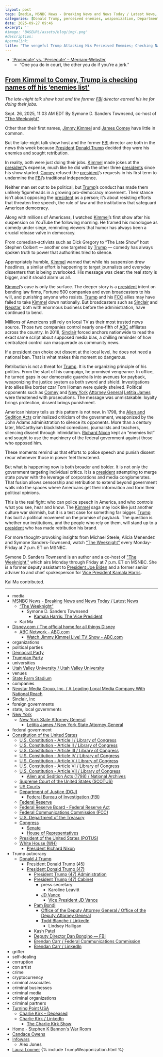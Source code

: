 ```yaml
---
layout: post
tags: [media, MSNBC News - Breaking News and News Today / Latest News, “The Weeknight”, Symone D. Sanders Townsend, Kamala Harris –  The Vice President, Kai Ma, Disney.com / The official home for all things Disney, ABC Network - ABC.com, Watch Jimmy Kimmel Live! TV Show - ABC.com, organizations, political parties, Democrat Party, Trumpian Party, universities, Utah Valley University / Utah Valley University, venues, State Farm Stadium, companies, Nexstar Media Group Inc. / A Leading Local Media Company With National Reach, Sinclair Inc, foreign governments, state local governments, New York, New York State Attorney General, Letitia James / New York State Attorney General, federal government, Constitution of the United States, U.S. Constitution - Article I / Library of Congress, U.S. Constitution - Article II / Library of Congress, U.S. Constitution - Article III / Library of Congress, U.S. Constitution - Article IV / Library of Congress, U.S. Constitution - Article V / Library of Congress, U.S. Constitution - Article VI / Library of Congress, U.S. Constitution - Article VII / Library of Congress, Alien and Sedition Acts (1798) / National Archives, Supreme Court of the United States (SCOTUS), US Courts, Department of Justice (DOJ), Federal Bureau of Investigation (FBI), Federal Reserve, Federal Reserve Board - Federal Reserve Act, Federal Communications Commission (FCC), U.S. Department of the Treasury, Congress, Senate, House of Representatives, President of the United States (POTUS), White House (WH), President Richard Nixon, Trump autocracy, Donald J Trump, President Donald Trump (45), President Donald Trump (47), President Trump (47) Administration, President Trump (47) Cabinet, press secretary, Karoline Leavitt, JD Vance, Vice President JD Vance, Pam Bondi, Office of the Deputy Attorney General / Office of the Deputy Attorney General, Todd Blanche / LinkedIn, Lindsey Halligan, Kash Patel, Deputy Director Dan Bongino — FBI, Brendan Carr / Federal Communications Commission, Brendan Carr / LinkedIn, grifter, self-dealing, corruption, con artist, crime, cryptocurrency, criminal associates, criminal businesses, criminal media, criminal organizations, criminal partners, Turning Point USA, Charlie Kirk – Deceased, Charlie Kirk / LinkedIn, The Charlie Kirk Show, Home - Stephen K Bannon’s War Room, Candace Owens, Infowars, Alex Jones, Laura Loomer]
categories: [Donald Trump, perceived enemies, weaponization, Department of Justice (DOJ), Pam Bondi, Lindsey Halligan, Federal Communications Commission (FCC), Federal Bureau of Investigation (FBI), ABC, Disney, James Comey, Jimmy Kimmel]
date: 2025-09-27 09:46
excerpt: ''
#image: 'BASEURL/assets/blog/img/.png'
#description:
#permalink:
title: "The venge​ful Trump Attacking His Perceived Enemies; Checking Names Off His List"
---
```



- ['Prosecute' vs. 'Persecute' – Merriam-Webster](https://www.merriam-webster.com/grammar/prosecuted-vs-persecuted-usage)
    - “One you do in court, the other you do if you're a jerk.”

## [From Kimmel to Comey, Trump is checking names off his ‘enemies list’](https://www.msnbc.com/opinion/msnbc-opinion/trump-comey-indictment-kimmel-enemies-list-retribution-rcna233872)

*The late-night talk show host and the former [FBI](https://www.fbi.gov/) director earned his ire for doing their jobs.*

Sept. 26, 2025, 11:03 AM EDT
By Symone D. Sanders Townsend, co-host of ["The Weeknight"](https://www.msnbc.com/weeknight)

Other than their first names, [Jimmy Kimmel](https://abc.com/show/9bfe2f4f-41ad-4492-a6dd-0b67db180543) and [James Comey](https://www.fbi.gov/history/directors/james-b-comey) have little in common.

But the late-night talk show host and the former [FBI](https://www.fbi.gov/) director are both in the news this week because [President](https://www.whitehouse.gov/) [Donald Trump](https://www.donaldjtrump.com/) decided they were his enemies and sought retribution.

In reality, both were just doing their jobs. [Kimmel](https://abc.com/show/9bfe2f4f-41ad-4492-a6dd-0b67db180543) made jokes at the [president](https://www.whitehouse.gov/)’s expense, much like he did with the other three [presidents](https://www.whitehouse.gov/) since his show started. [Comey](https://www.fbi.gov/history/directors/james-b-comey) refused the [president](https://www.whitehouse.gov/)’s requests in his first term to undermine the [FBI](https://www.fbi.gov/)’s traditional independence.

Neither man set out to be political, but [Trump](https://www.donaldjtrump.com/)’s conduct has made them unlikely figureheads in a growing pro-democracy movement. Their stance isn’t about opposing the [president](https://www.whitehouse.gov/) as a person; it’s about resisting efforts that threaten free speech, the rule of law and the institutions that safeguard American democracy.

Along with millions of Americans, I watched [Kimmel](https://abc.com/show/9bfe2f4f-41ad-4492-a6dd-0b67db180543)’s first show after his suspension on YouTube the following morning. He framed his monologue as comedy under siege, reminding viewers that humor has always been a crucial release valve in democracy.

From comedian-activists such as Dick Gregory to “The Late Show” host Stephen Colbert — another one targeted by [Trump](https://www.donaldjtrump.com/) — comedy has always spoken truth to power that authorities tried to silence.

Appropriately humble, [Kimmel](https://abc.com/show/9bfe2f4f-41ad-4492-a6dd-0b67db180543) warned that while his suspension drew headlines, a similar effort is happening to target journalists and everyday dissenters that is being overlooked. His message was clear: the real story is bigger, and it should alarm us all.

[Kimmel](https://abc.com/show/9bfe2f4f-41ad-4492-a6dd-0b67db180543)’s case is only the surface. The deeper story is a [president](https://www.whitehouse.gov/) intent on bending law firms, Fortune 500 companies and even broadcasters to his will, and punishing anyone who resists. [Trump](https://www.donaldjtrump.com/) and his [FCC](https://www.fcc.gov/) allies may have failed to take [Kimmel](https://abc.com/show/9bfe2f4f-41ad-4492-a6dd-0b67db180543) down nationally. But broadcasters such as [Sinclair](https://sbgi.net/) and [Nexstar](https://www.nexstar.tv/), both with enormous business before the administration, have continued to bend.

Millions of Americans still rely on local TV as their most trusted news source. Those two companies control nearly one-fifth of [ABC](https://abc.com/) affiliates across the country. In 2018, [Sinclair](https://sbgi.net/) forced anchors nationwide to read the exact same script about supposed media bias, a chilling reminder of how centralized control can masquerade as community news.

If a [president](https://www.whitehouse.gov/) can choke out dissent at the local level, he does not need a national ban. That is what makes this moment so dangerous.

Retribution is not a threat for [Trump](https://www.donaldjtrump.com/). It is the organizing principle of his politics. From the start of his campaign, he promised vengeance. In office, he turned gaps in our democratic guardrails into avenues for payback, weaponizing the justice system as both sword and shield. Investigations into allies like border czar Tom Homan were quietly shelved. Political opponents such as [Comey](https://www.fbi.gov/history/directors/james-b-comey) and [New York](https://www.ny.gov/) [Attorney General](https://ag.ny.gov/) [Letitia James](https://ag.ny.gov/about/meet-letitia-james) were threatened with prosecutions. The message was unmistakable: loyalty brings protection, dissent brings punishment.

American history tells us this pattern is not new. In 1798, the [Alien and Sedition Acts](https://www.archives.gov/milestone-documents/alien-and-sedition-acts) criminalized criticism of the government, weaponized by the John Adams administration to silence its opponents. More than a century later, McCarthyism blacklisted comedians, journalists and teachers, silencing dissent through intimidation. [Richard Nixon](https://www.nixonlibrary.gov/) kept an “enemies list” and sought to use the machinery of the federal government against those who opposed him.

These moments remind us that efforts to police speech and punish dissent recur whenever those in power feel threatened.

But what is happening now is both broader and bolder. It is not only the government targeting individual critics. It is a [president](https://www.whitehouse.gov/) attempting to merge state power with the leverage of corporations and media conglomerates. That fusion allows censorship and retribution to extend beyond government walls into the spaces where Americans get their information and form their political opinions.

This is the real fight: who can police speech in America, and who controls what you see, hear and know. The [Kimmel](https://abc.com/show/9bfe2f4f-41ad-4492-a6dd-0b67db180543) saga may look like just another culture war skirmish, but it is a test case for something far bigger. [Trump](https://www.donaldjtrump.com/) has built a political movement on the promise of payback. The question is whether our institutions, and the people who rely on them, will stand up to a [president](https://www.whitehouse.gov/) who has made retribution his brand.

For more thought-provoking insights from Michael Steele, Alicia Menendez and Symone Sanders-Townsend, watch [“The Weeknight”](https://www.msnbc.com/weeknight) every Monday-Friday at 7 p.m. ET on MSNBC.

Symone D. Sanders Townsend is an author and a co-host of ["The Weeknight,"](https://www.msnbc.com/weeknight) which airs Monday through Friday at 7 p.m. ET on MSNBC. She is a former deputy assistant to [President Joe Biden](https://bidenwhitehouse.archives.gov/) and a former senior adviser to and chief spokesperson for [Vice President Kamala Harris](https://bidenwhitehouse.archives.gov/administration/vice-president-harris/).

Kai Ma contributed.

----
- media
- [MSNBC News - Breaking News and News Today / Latest News](https://www.msnbc.com/)
    - [“The Weeknight”](https://www.msnbc.com/weeknight)
        - Symone D. Sanders Townsend
            - [Kamala Harris: The Vice President](https://bidenwhitehouse.archives.gov/administration/vice-president-harris/)
    - Kai Ma
- [Disney.com / The official home for all things Disney](https://www.disney.com/)
    - [ABC Network - ABC.com](https://abc.com/)
        - [Watch Jimmy Kimmel Live! TV Show - ABC.com](https://abc.com/show/9bfe2f4f-41ad-4492-a6dd-0b67db180543)
- organizations
- political parties
- [Democrat Party](https://www.democrats.org/)
- [Trumpian Party](https://www.gop.com/)
- universities
- [Utah Valley University / Utah Valley University](https://www.uvu.edu/)
- venues
- [State Farm Stadium](https://www.statefarmstadium.com/)
- companies
- [Nexstar Media Group, Inc. / A Leading Local Media Company With National Reach](https://www.nexstar.tv/)
- [Sinclair, Inc](https://sbgi.net/)
- foreign governments
- state, local governments 
- [New York](https://www.ny.gov/)
    - [New York State Attorney General](https://ag.ny.gov/)
        - [Letitia James / New York State Attorney General](https://ag.ny.gov/about/meet-letitia-james)
- federal government
- [Constitution of the United States](https://constitution.congress.gov/constitution/)
    - [U.S. Constitution - Article I / Library of Congress](https://constitution.congress.gov/constitution/article-1/)
    - [U.S. Constitution - Article II / Library of Congress](https://constitution.congress.gov/constitution/article-2/)
    - [U.S. Constitution - Article III / Library of Congress](https://constitution.congress.gov/constitution/article-3/)
    - [U.S. Constitution - Article IV / Library of Congress](https://constitution.congress.gov/constitution/article-4/)
    - [U.S. Constitution - Article V / Library of Congress](https://constitution.congress.gov/constitution/article-5/)
    - [U.S. Constitution - Article VI / Library of Congress](https://constitution.congress.gov/constitution/article-6/)
    - [U.S. Constitution - Article VII / Library of Congress](https://constitution.congress.gov/constitution/article-7/)
        - [Alien and Sedition Acts (1798) / National Archives](https://www.archives.gov/milestone-documents/alien-and-sedition-acts)
    - [Supreme Court of the United States (SCOTUS)](https://www.supremecourt.gov/)
    - [US Courts](https://www.uscourts.gov/)
    - [Department of Justice (DOJ)](https://www.justice.gov/)
        - [Federal Bureau of Investigation (FBI)](https://www.fbi.gov/)
    - [Federal Reserve](https;//www.federalreserve.gov/)
    - [Federal Reserve Board - Federal Reserve Act](https://www.federalreserve.gov/aboutthefed/fract.htm)
    - [Federal Communications Commission (FCC)](https://www.fcc.gov/)
    - [U.S. Department of the Treasury](https://home.treasury.gov/)
    - [Congress](https://www.congress.gov/)
        - [Senate](https://www.senate.gov/)
        - [House of Representatives](https://www.house.gov/)
     - [President of the United States (POTUS)](https://www.whitehouse.gov/)
    - [White House (WH)](https://www.whitehouse.gov/)
        - [President Richard Nixon](https://www.nixonlibrary.gov/)
- Trump autocracy
    - [Donald J Trump](https://www.donaldjtrump.com/)
        - [President Donald Trump (45)](https://trumpwhitehouse.archives.gov/)
        - [President Donald Trump (47)](https://www.whitehouse.gov/administration/donald-j-trump/)
            - [President Trump (47) Administration](https://www.whitehouse.gov/administration/)
            - [President Trump (47) Cabinet](https://www.whitehouse.gov/administration/the-cabinet/)
                - press secretary
                    - Karoline Leavitt
              - [JD Vance](https://www.linkedin.com/in/jd-vance-770a9047/)
                - [Vice President JD Vance](https://www.whitehouse.gov/administration/jd-vance/)
            - [Pam Bondi](https://www.justice.gov/ag/staff-profile/meet-attorney-general)
                - [Office of the Deputy Attorney General / Office of the Deputy Attorney General](https://www.justice.gov/dag)
                - [Todd Blanche / LinkedIn](https://www.linkedin.com/in/toddblanche/)
                    - Lindsey Halligan 
            - [Kash Patel](https://www.fbi.gov/about/leadership-and-structure/director-patel)
           - [Deputy Director Dan Bongino — FBI](https://www.fbi.gov/about/leadership-and-structure/deputy-director-dan-bongino)
            - [Brendan Carr / Federal Communications Commission](https://www.fcc.gov/about/leadership/brendan-carr)
            - [Brendan Carr / LinkedIn](https://www.linkedin.com/in/brendan-carr-0030b126/)
- grifter
- self-dealing
- corruption
- con artist
- crime
- cryptocurrency
- criminal associates
- criminal businesses
- criminal media
- criminal organizations
- criminal partners
- [Turning Point USA](https://www.tpusa.com/)
    - [Charlie Kirk – Deceased](https://www.charliekirk.com/)
    - [Charlie Kirk / LinkedIn](https://www.linkedin.com/in/charlie-kirk/)
        - [The Charlie Kirk Show](https://thecharliekirkshow.com/)
- [Home - Stephen K Bannon's War Room](https://warroom.org/)
- [Candace Owens](https://www.candaceowens.com/)
- [Infowars](https://www.infowars.com/)
    - Alex Jones
- [Laura Loomer](https://loomered.com/)
{% include TrumpWeaponization.html %}

